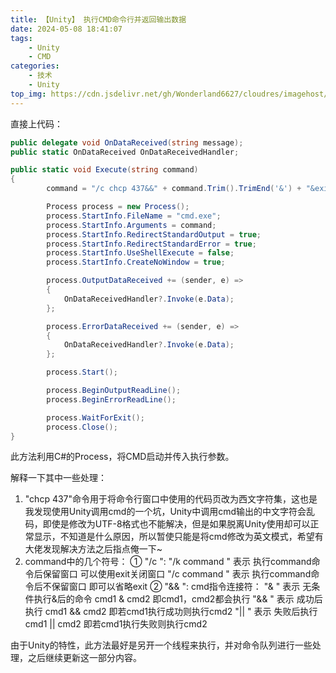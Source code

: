 ```yaml
---
title: 【Unity】 执行CMD命令行并返回输出数据
date: 2024-05-08 18:41:07
tags: 
    - Unity
    - CMD
categories:
    - 技术
    - Unity
top_img: https://cdn.jsdelivr.net/gh/Wonderland6627/cloudres/imagehost/07393c4437cc5e0cb7589e9194807fedd2cd0a3c.jpg
---
```


直接上代码：
```csharp
public delegate void OnDataReceived(string message);
public static OnDataReceived OnDataReceivedHandler;

public static void Execute(string command)
{
		command = "/c chcp 437&&" + command.Trim().TrimEnd('&') + "&exit";

        Process process = new Process();
        process.StartInfo.FileName = "cmd.exe";
        process.StartInfo.Arguments = command;
        process.StartInfo.RedirectStandardOutput = true;
        process.StartInfo.RedirectStandardError = true;
        process.StartInfo.UseShellExecute = false;
        process.StartInfo.CreateNoWindow = true;

        process.OutputDataReceived += (sender, e) =>
        {
            OnDataReceivedHandler?.Invoke(e.Data);
        };

        process.ErrorDataReceived += (sender, e) =>
        {
            OnDataReceivedHandler?.Invoke(e.Data);
        };

        process.Start();

        process.BeginOutputReadLine();
        process.BeginErrorReadLine();

        process.WaitForExit();
        process.Close();
}
```
此方法利用C#的Process，将CMD启动并传入执行参数。

解释一下其中一些处理：
 1. "chcp 437"命令用于将命令行窗口中使用的代码页改为西文字符集，这也是我发现使用Unity调用cmd的一个坑，Unity中调用cmd输出的中文字符会乱码，即使是修改为UTF-8格式也不能解决，但是如果脱离Unity使用却可以正常显示，不知道是什么原因，所以暂使只能是将cmd修改为英文模式，希望有大佬发现解决方法之后指点俺一下~
 2. command中的几个符号：
 ① "/c ":
 "/k command " 表示 执行command命令后保留窗口 可以使用exit关闭窗口
 "/c command " 表示 执行command命令后不保留窗口 即可以省略exit
 ② "&& ":
 cmd指令连接符：
"& "	表示 无条件执行&后的命令	cmd1 & cmd2 即cmd1，cmd2都会执行
"&& " 表示 成功后执行 cmd1 && cmd2 即若cmd1执行成功则执行cmd2
"|| "	表示 失败后执行 cmd1 || cmd2 即若cmd1执行失败则执行cmd2

由于Unity的特性，此方法最好是另开一个线程来执行，并对命令队列进行一些处理，之后继续更新这一部分内容。